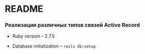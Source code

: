 # README
### Реализация различных типов связей Active Record

* Ruby version – 2.7.5

* Database initialization – ```rails db:setup```
